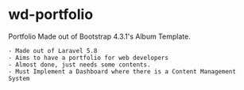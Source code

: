 # wd-portfolio

Portfolio Made out of Bootstrap 4.3.1's Album Template.

    - Made out of Laravel 5.8
	- Aims to have a portfolio for web developers
	- Almost done, just needs some contents.
    - Must Implement a Dashboard where there is a Content Management System
